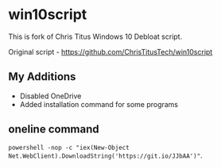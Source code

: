 # win10script
This is fork of Chris Titus Windows 10 Debloat script.

Original script - https://github.com/ChrisTitusTech/win10script

## My Additions

- Disabled OneDrive
- Added installation command for some programs

## oneline command
``powershell -nop -c "iex(New-Object Net.WebClient).DownloadString('https://git.io/JJbAA')"``.
